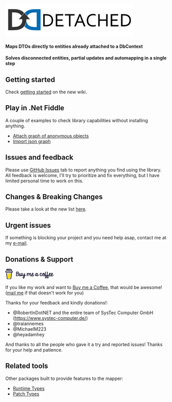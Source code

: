 ![Detached Banner](banner.png?raw=true)

#### Maps DTOs directly to entities already attached to a DbContext
#### Solves disconnected entities, partial updates and automapping in a single step

## Getting started
Check [getting started](https://github.com/leonardoporro/Detached-Mapper/wiki/Getting-Started) on the new wiki.

## Play in .Net Fiddle
A couple of examples to check library capabilities without installing anything.

- [Attach graph of anonymous objects](https://dotnetfiddle.net/l7q6wA) 
- [Import json graph](https://dotnetfiddle.net/Mn8mYU)

## Issues and feedback
Please use [GitHub Issues](https://github.com/leonardoporro/Detached-Mapper/issues) tab to report anything you find using the library.
All feedback is welcome, I'll try to prioritize and fix everything, but I have limited personal time to work on this.

## Changes & Breaking Changes
Please take a look at the new list [here](https://github.com/leonardoporro/Detached-Mapper/wiki/Changes-&-Breaking-Changes).

## Urgent issues
If something is blocking your project and you need help asap, contact me at my [e-mail](mailto:mail@leonardoporro.com.ar).

## Donations & Support

[![BuyCoffeeBanner](buy_coffee.png)](https://bmc.link/lporro)

If you like my work and want to [Buy me a Coffee](https://bmc.link/lporro), that would be awesome! ([mail me](mailto:mail@leonardoporro.com.ar) if that doesn't work for you)

Thanks for your feedback and kindly donations!:
- @RobertInDotNET and the entire team of SysTec Computer GmbH (https://www.systec-computer.de/)
- @traiannemes
- @MichaelM223
- @heyadamhey

And thanks to all the people who gave it a try and reported issues! Thanks for your help and patience.

## Related tools
Other packages built to provide features to the mapper:

- [Runtime Types](https://github.com/leonardoporro/Detached-RuntimeTypes)
- [Patch Types](https://github.com/leonardoporro/Detached-PatchTypes)

